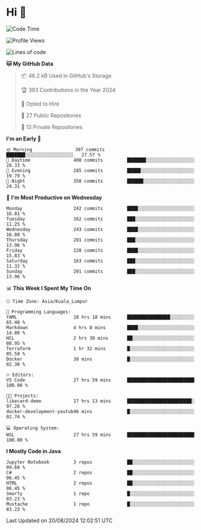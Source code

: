 <h1>Hi 👋</h1>

<!--START_SECTION:waka-->
![Code Time](http://img.shields.io/badge/Code%20Time-642%20hrs%2036%20mins-blue)

![Profile Views](http://img.shields.io/badge/Profile%20Views-0-blue)

![Lines of code](https://img.shields.io/badge/From%20Hello%20World%20I%27ve%20Written-1.2%20million%20lines%20of%20code-blue)

**🐱 My GitHub Data** 

> 📦 46.2 kB Used in GitHub's Storage 
 > 
> 🏆 393 Contributions in the Year 2024
 > 
> 💼 Opted to Hire
 > 
> 📜 27 Public Repositories 
 > 
> 🔑 13 Private Repositories 
 > 
**I'm an Early 🐤** 

```text
🌞 Morning                397 commits         ███████░░░░░░░░░░░░░░░░░░   27.57 % 
🌆 Daytime                408 commits         ███████░░░░░░░░░░░░░░░░░░   28.33 % 
🌃 Evening                285 commits         █████░░░░░░░░░░░░░░░░░░░░   19.79 % 
🌙 Night                  350 commits         ██████░░░░░░░░░░░░░░░░░░░   24.31 % 
```
📅 **I'm Most Productive on Wednesday** 

```text
Monday                   242 commits         ████░░░░░░░░░░░░░░░░░░░░░   16.81 % 
Tuesday                  162 commits         ███░░░░░░░░░░░░░░░░░░░░░░   11.25 % 
Wednesday                243 commits         ████░░░░░░░░░░░░░░░░░░░░░   16.88 % 
Thursday                 201 commits         ███░░░░░░░░░░░░░░░░░░░░░░   13.96 % 
Friday                   228 commits         ████░░░░░░░░░░░░░░░░░░░░░   15.83 % 
Saturday                 163 commits         ███░░░░░░░░░░░░░░░░░░░░░░   11.32 % 
Sunday                   201 commits         ███░░░░░░░░░░░░░░░░░░░░░░   13.96 % 
```


📊 **This Week I Spent My Time On** 

```text
🕑︎ Time Zone: Asia/Kuala_Lumpur

💬 Programming Languages: 
YAML                     18 hrs 18 mins      ████████████████░░░░░░░░░   65.40 % 
Markdown                 4 hrs 8 mins        ████░░░░░░░░░░░░░░░░░░░░░   14.80 % 
HCL                      2 hrs 30 mins       ██░░░░░░░░░░░░░░░░░░░░░░░   08.95 % 
Terraform                1 hr 32 mins        █░░░░░░░░░░░░░░░░░░░░░░░░   05.50 % 
Docker                   38 mins             █░░░░░░░░░░░░░░░░░░░░░░░░   02.30 % 

🔥 Editors: 
VS Code                  27 hrs 59 mins      █████████████████████████   100.00 % 

🐱‍💻 Projects: 
likecard-demo            27 hrs 13 mins      ████████████████████████░   97.26 % 
docker-development-youtub46 mins             █░░░░░░░░░░░░░░░░░░░░░░░░   02.74 % 

💻 Operating System: 
WSL                      27 hrs 59 mins      █████████████████████████   100.00 % 
```

**I Mostly Code in Java** 

```text
Jupyter Notebook         3 repos             ██░░░░░░░░░░░░░░░░░░░░░░░   09.68 % 
C#                       2 repos             ██░░░░░░░░░░░░░░░░░░░░░░░   06.45 % 
HTML                     2 repos             ██░░░░░░░░░░░░░░░░░░░░░░░   06.45 % 
Smarty                   1 repo              █░░░░░░░░░░░░░░░░░░░░░░░░   03.23 % 
Mustache                 1 repo              █░░░░░░░░░░░░░░░░░░░░░░░░   03.23 % 
```




 Last Updated on 20/08/2024 12:02:51 UTC
<!--END_SECTION:waka-->
